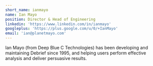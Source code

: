 ```yaml
---
short_name: ianmayo
name: Ian Mayo
position: Director & Head of Engineering
linkedin: 'https://www.linkedin.com/in/ianmayo'
googleplus: 'https://plus.google.com/u/0/+IanMayo'
email: 'ian@planetmayo.com'
---
```


Ian Mayo (from Deep Blue C Technologies) has been developing and maintaining Debrief since 1995, and helping users perform effective analysis and deliver persuasive results.